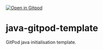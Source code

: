 [![Open in Gitpod](https://gitpod.io/button/open-in-gitpod.svg)](https://gitpod.io/#https://github.com/critical58/java-gitpod-template)

# java-gitpod-template
GitPod java initialisation template.
